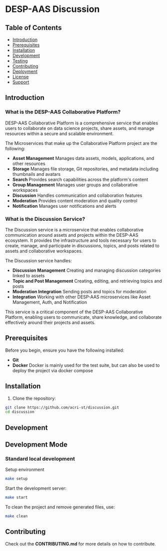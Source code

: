 # DESP-AAS Discussion

## Table of Contents

- [Introduction](#introduction)
- [Prerequisites](#prerequisites)
- [Installation](#installation)
- [Development](#development)
- [Testing](#testing)
- [Contributing](#contributing)
- [Deployment](#deployment)
- [License](#license)
- [Support](#support)

## Introduction

### What is the DESP-AAS Collaborative Platform?

DESP-AAS Collaborative Platform is a comprehensive service that enables users to collaborate on data science projects, share assets, and manage resources within a secure and scalable environment.

The Microservices that make up the Collaborative Platform project are the following:
- **Asset Management** Manages data assets, models, applications, and other resources
- **Storage** Manages file storage, Git repositories, and metadata including thumbnails and avatars
- **Search** Provides search capabilities across the platform's content
- **Group Management** Manages user groups and collaborative workspaces
- **Discussion** Handles communication and collaboration features
- **Moderation** Provides content moderation and quality control
- **Notification** Manages user notifications and alerts

### What is the Discussion Service?

The Discussion service is a microservice that enables collaborative communication around assets and projects within the DESP-AAS ecosystem. It provides the infrastructure and tools necessary for users to create, manage, and participate in discussions, topics, and posts related to assets and collaborative workspaces.

The Discussion service handles:
- **Discussion Management** Creating and managing discussion categories linked to assets
- **Topic and Post Management** Creating, editing, and retrieving topics and posts
- **Moderation Integration** Sending posts and topics for moderation
- **Integration** Working with other DESP-AAS microservices like Asset Management, Auth, and Notification

This service is a critical component of the DESP-AAS Collaborative Platform, enabling users to communicate, share knowledge, and collaborate effectively around their projects and assets.

## Prerequisites

Before you begin, ensure you have the following installed:
- **Git**
- **Docker** Docker is mainly used for the test suite, but can also be used to deploy the project via docker compose

## Installation

1. Clone the repository:
```bash
git clone https://github.com/acri-st/discussion.git
cd discussion
```

## Development

## Development Mode

### Standard local development

Setup environment
```bash
make setup
```

Start the development server:
```bash
make start
```

To clean the project and remove generated files, use:
```bash
make clean
```

## Contributing

Check out the **CONTRIBUTING.md** for more details on how to contribute.